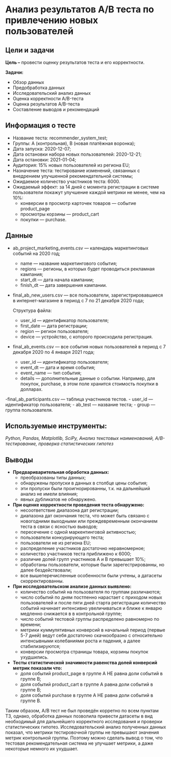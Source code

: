 # Анализ результатов A/B теста по привлечению новых пользователей

## Цели и задачи

**Цель –**  провести оценку результатов теста и его корректности.

**Задачи:**
- Обзор данных
- Предобработка данных
- Исследовательский анализ данных
- Оценка корректности A/B-теста
- Оценка результатов A/B-теста
- Составление выводов и рекомендаций

## Информация о тесте
- Название теста: recommender_system_test;
- Группы: А (контрольная), B (новая платёжная воронка);
- Дата запуска: 2020-12-07;
- Дата остановки набора новых пользователей: 2020-12-21;
- Дата остановки: 2021-01-04;
- Аудитория: 15% новых пользователей из региона EU;
- Назначение теста: тестирование изменений, связанных с внедрением улучшенной рекомендательной системы;
- Ожидаемое количество участников теста: 6000.
- Ожидаемый эффект: за 14 дней с момента регистрации в системе пользователи покажут улучшение каждой метрики не менее, чем на 10%:
    - конверсии в просмотр карточек товаров — событие product_page
    - просмотры корзины — product_cart
    - покупки — purchase.


## Данные
- ab_project_marketing_events.csv — календарь маркетинговых событий на 2020 год; 
    - name — название маркетингового события;
    - regions — регионы, в которых будет проводиться рекламная кампания;
    - start_dt — дата начала кампании;
    - finish_dt — дата завершения кампании.

- final_ab_new_users.csv — все пользователи, зарегистрировавшиеся в интернет-магазине в период с 7 по 21 декабря 2020 года;
    
    Структура файла:
    - user_id — идентификатор пользователя;
    - first_date — дата регистрации;
    - region — регион пользователя;
    - device — устройство, с которого происходила регистрация.
    
    
- final_ab_events.csv — все события новых пользователей в период с 7 декабря 2020 по 4 января 2021 года;
    - user_id — идентификатор пользователя;
    - event_dt — дата и время события;
    - event_name — тип события;
    - details — дополнительные данные о событии. Например, для покупок, purchase, в этом поле хранится стоимость покупки в долларах.


-final_ab_participants.csv — таблица участников тестов.
    - user_id — идентификатор пользователя;
    - ab_test — название теста;
    - group — группа пользователя.
    
## Используемые инструменты: 
*Python, Pandas, Matplotlib, SciPy, Анализ текстовых наименований, A/B-тестирование, проверка статистических гипотез*

## Выводы
- **Предвариварительная обработка данных:**
    - преобразованы типы данных;
    - обнаружены пропуски в данных в столбце цены события;
    - эти пропуски были проигнорированны, т.к. на дальнейший анализ не имели влияния;
    - явных дубликатов не обнаружено.
- **При оценке корректности проведения теста обнаружено:**
    - несоответствие диапазона дат регистрации;
    - диапазона дат окончания теста, что может быть связано с новогодними выходными или преждевременным окончанием теста в связи с ясностью выводов;
    - пересечение с одной маркентинговой активностью;
    - пользователи конкурирующего теста;
    - пользователи не из региона EU;
    - распределение участников достаточно неравномерное;
    - количество участников теста приближено к 6000;
    - различие долей групп участников А и В превышает 10%;
    - обработаны пользователи, которые были зарегестрированны, но далее бездействовали;
    - все вышеперечисленные особенности были учтены, а датасеты скорректированны.
- **При исследовательском анализе данных выявлено:**
    - количество событий на пользователя по группам различаются;
    - число событий по дням постпенно нарастает с приходом новых пользователей и после пяти дней старта регистрации количество событий начинает интенсивно увеличиваться и ближе к январю медленно снижается в в контрольной группе;
    - число событий тестовой группы распределено равномерно по времени;
    - метрики куммулятивных конверсий в начальный период (первые 5-7 дней) ведут себя достаточно скачкообразно с относительно интенсывными колебаниями роста и падения, а далее стабилизируются;
    - конверсии просмотра страницы товара, корзины покупок ухудшились.
- **Тесты статистической значимости равенства долей конверсий метрик показали что:**
    - доля событий product_page в группе A НЕ равна доли событий в группе В;
    - доля событий product_cart в группе A равна доли событий в группе В;
    - доля событий purchase в группе A НЕ равна доли событий в группе В.

Таким образом, A/B тест не был проведён корретно по всем пунктам ТЗ, однако, обработка данных позволила привести датасеты в вид необходимый для дальнейшего корректного исследования и проверки статистических гипотез. Исследовательский анализ полученных данных показал, что метрики тестировочной группы не превышают значения метрик контрольной группы. Поэтому можно сделать вывод о том, что тестовая рекомендательная система не улучшает метрики, а даже некоторые немного их ухудшает.  
